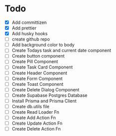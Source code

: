 # Todo

- [x] Add committizen
- [x] Add prettier
- [x] Add husky hooks
- [ ] create github repo
- [ ] Add background color to body
- [ ] Create Todays task and current date component
- [ ] Create button component
- [ ] Create Pill Component
- [ ] Create Task Card Component
- [ ] Create Header Component
- [ ] Create Form Component
- [ ] Create Toast Component
- [ ] Create Delete Dialog Component
- [ ] Create Supabase Postgres Database
- [ ] Install Prisma and Prisma Client
- [ ] Create db.utils file
- [ ] Create Read Loader Fn
- [ ] Create Add Action Fn
- [ ] Create Update Action Fn
- [ ] Create Delete Action Fn

